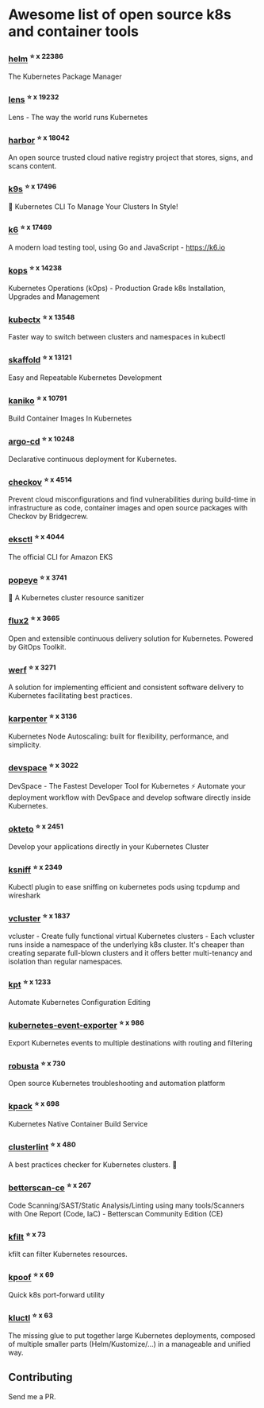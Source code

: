 # Awesome list of open source k8s and container tools

### [helm](https://github.com/helm/helm) <sup>⭐️ x 22386</sup>
The Kubernetes Package Manager
### [lens](https://github.com/lensapp/lens) <sup>⭐️ x 19232</sup>
Lens - The way the world runs Kubernetes
### [harbor](https://github.com/goharbor/harbor) <sup>⭐️ x 18042</sup>
An open source trusted cloud native registry project that stores, signs, and scans content.
### [k9s](https://github.com/derailed/k9s) <sup>⭐️ x 17496</sup>
🐶 Kubernetes CLI To Manage Your Clusters In Style!
### [k6](https://github.com/grafana/k6) <sup>⭐️ x 17469</sup>
A modern load testing tool, using Go and JavaScript - https://k6.io
### [kops](https://github.com/kubernetes/kops) <sup>⭐️ x 14238</sup>
Kubernetes Operations (kOps) - Production Grade k8s Installation, Upgrades and Management
### [kubectx](https://github.com/ahmetb/kubectx) <sup>⭐️ x 13548</sup>
Faster way to switch between clusters and namespaces in kubectl
### [skaffold](https://github.com/GoogleContainerTools/skaffold) <sup>⭐️ x 13121</sup>
Easy and Repeatable Kubernetes Development
### [kaniko](https://github.com/GoogleContainerTools/kaniko) <sup>⭐️ x 10791</sup>
Build Container Images In Kubernetes
### [argo-cd](https://github.com/argoproj/argo-cd) <sup>⭐️ x 10248</sup>
Declarative continuous deployment for Kubernetes.
### [checkov](https://github.com/bridgecrewio/checkov) <sup>⭐️ x 4514</sup>
Prevent cloud misconfigurations and find vulnerabilities during build-time in infrastructure as code, container images and open source packages with Checkov by Bridgecrew.
### [eksctl](https://github.com/weaveworks/eksctl) <sup>⭐️ x 4044</sup>
The official CLI for Amazon EKS
### [popeye](https://github.com/derailed/popeye) <sup>⭐️ x 3741</sup>
👀 A Kubernetes cluster resource sanitizer
### [flux2](https://github.com/fluxcd/flux2) <sup>⭐️ x 3665</sup>
Open and extensible continuous delivery solution for Kubernetes. Powered by GitOps Toolkit.
### [werf](https://github.com/werf/werf) <sup>⭐️ x 3271</sup>
A solution for implementing efficient and consistent software delivery to Kubernetes facilitating best practices.
### [karpenter](https://github.com/aws/karpenter) <sup>⭐️ x 3136</sup>
Kubernetes Node Autoscaling: built for flexibility, performance, and simplicity.
### [devspace](https://github.com/loft-sh/devspace) <sup>⭐️ x 3022</sup>
DevSpace - The Fastest Developer Tool for Kubernetes ⚡ Automate your deployment workflow with DevSpace and develop software directly inside Kubernetes.
### [okteto](https://github.com/okteto/okteto) <sup>⭐️ x 2451</sup>
Develop your applications directly in your Kubernetes Cluster
### [ksniff](https://github.com/eldadru/ksniff) <sup>⭐️ x 2349</sup>
Kubectl plugin to ease sniffing on kubernetes pods using tcpdump and wireshark
### [vcluster](https://github.com/loft-sh/vcluster) <sup>⭐️ x 1837</sup>
vcluster - Create fully functional virtual Kubernetes clusters - Each vcluster runs inside a namespace of the underlying k8s cluster. It's cheaper than creating separate full-blown clusters and it offers better multi-tenancy and isolation than regular namespaces.
### [kpt](https://github.com/GoogleContainerTools/kpt) <sup>⭐️ x 1233</sup>
Automate Kubernetes Configuration Editing
### [kubernetes-event-exporter](https://github.com/opsgenie/kubernetes-event-exporter) <sup>⭐️ x 986</sup>
Export Kubernetes events to multiple destinations with routing and filtering
### [robusta](https://github.com/robusta-dev/robusta) <sup>⭐️ x 730</sup>
Open source Kubernetes troubleshooting and automation platform
### [kpack](https://github.com/pivotal/kpack) <sup>⭐️ x 698</sup>
Kubernetes Native Container Build Service
### [clusterlint](https://github.com/digitalocean/clusterlint) <sup>⭐️ x 480</sup>
A best practices checker for Kubernetes clusters. 🤠
### [betterscan-ce](https://github.com/marcinguy/betterscan-ce) <sup>⭐️ x 267</sup>
Code Scanning/SAST/Static Analysis/Linting using many tools/Scanners with One Report (Code, IaC) - Betterscan Community Edition (CE)
### [kfilt](https://github.com/ryane/kfilt) <sup>⭐️ x 73</sup>
kfilt can filter Kubernetes resources.
### [kpoof](https://github.com/farmotive/kpoof) <sup>⭐️ x 69</sup>
Quick k8s port-forward utility
### [kluctl](https://github.com/kluctl/kluctl) <sup>⭐️ x 63</sup>
The missing glue to put together large Kubernetes deployments, composed of multiple smaller parts (Helm/Kustomize/...)  in a manageable and unified way.

## Contributing

Send me a PR.


